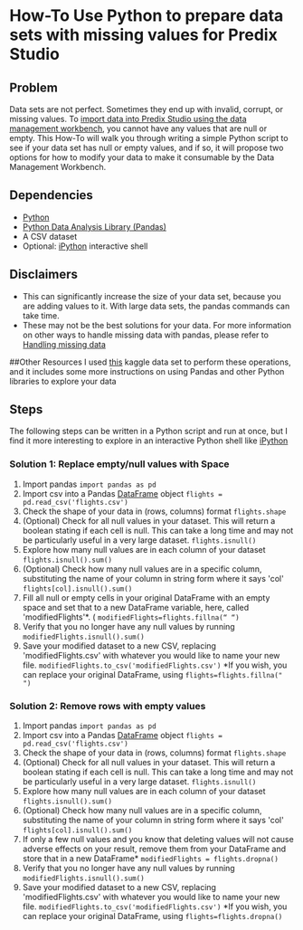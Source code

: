
# How-To Use Python to prepare data sets with missing values for Predix Studio
## Problem 
Data sets are not perfect. Sometimes they end up with invalid, corrupt, or missing values. To [import data into Predix Studio using the data management workbench](https://bitstew.atlassian.net/wiki/spaces/GDDN/pages/101286250/Data+Management+Workbench), you cannot have any values that are null or empty. This How-To will walk you through writing a simple Python script to see if your data set has null or empty values, and if so, it will propose two options for how to modify your data to make it consumable by the Data Management Workbench.

## Dependencies
- [Python](https://www.python.org/downloads/)
- [Python Data Analysis Library (Pandas) ](https://pandas.pydata.org/pandas-docs/stable/install.html#installing-from-pypi)
- A CSV dataset
- Optional: [iPython](https://ipython.org/) interactive shell

## Disclaimers
- This can significantly increase the size of your data set, because you are adding values to it. With large data sets, the pandas commands can take time.
- These may not be the best solutions for your data. For more information on other ways to handle missing data with pandas, please refer to [Handling missing data](https://pandas.pydata.org/pandas-docs/stable/missing_data.html)

##Other Resources 
I used [this](https://www.kaggle.com/usdot/flight-delays) kaggle data set to perform these operations, and it includes some more instructions on using Pandas and other Python libraries to explore your data


## Steps
The following steps can be written in a Python script and run at once, but I find it more interesting to explore in an interactive Python shell like [iPython](https://ipython.org/)
### Solution 1: Replace empty/null values with Space
1. Import pandas `import pandas as pd`
2. Import csv into a Pandas [DataFrame](https://pandas.pydata.org/pandas-docs/stable/generated/pandas.DataFrame.html) object `flights = pd.read_csv('flights.csv')`
3. Check the shape of your data in (rows, columns) format `flights.shape`
3. (Optional) Check for all null values in your dataset. This will return a boolean stating if each cell is null. This can take a long time and may not be particularly useful in a very large dataset. `flights.isnull()`
4. Explore how many null values are in each column of your dataset `flights.isnull().sum()`
5. (Optional) Check how many null values are in a specific column, substituting the name of your column in string form where it says 'col' `flights[col].isnull().sum()`
6. Fill all null or empty cells in your original DataFrame with an empty space and set that to a new DataFrame variable, here, called 'modifiedFlights'*. ( `modifiedFlights=flights.fillna(“ “)`
7. Verify that you no longer have any null values by running `modifiedFlights.isnull().sum()`
8. Save your modified dataset to a new CSV, replacing 'modifiedFlights.csv' with whatever you would like to name your new file. `modifiedFlights.to_csv('modifiedFlights.csv')`
*If you wish, you can replace your original DataFrame, using `flights=flights.fillna(" ")`

### Solution 2: Remove rows with empty values
1. Import pandas `import pandas as pd`
2. Import csv into a Pandas [DataFrame](https://pandas.pydata.org/pandas-docs/stable/generated/pandas.DataFrame.html) object `flights = pd.read_csv('flights.csv')`
3. Check the shape of your data in (rows, columns) format `flights.shape`
3. (Optional) Check for all null values in your dataset. This will return a boolean stating if each cell is null. This can take a long time and may not be particularly useful in a very large dataset. `flights.isnull()`
4. Explore how many null values are in each column of your dataset `flights.isnull().sum()`
5. (Optional) Check how many null values are in a specific column, substituting the name of your column in string form where it says 'col' `flights[col].isnull().sum()`
6. If only a few null values and you know that deleting values will not cause adverse effects on your result, remove them from your DataFrame and store that in a new DataFrame* `modifiedFlights = flights.dropna()`
7. Verify that you no longer have any null values by running `modifiedFlights.isnull().sum()`
8. Save your modified dataset to a new CSV, replacing 'modifiedFlights.csv' with whatever you would like to name your new file. `modifiedFlights.to_csv('modifiedFlights.csv')`
*If you wish, you can replace your original DataFrame, using `flights=flights.dropna()`


